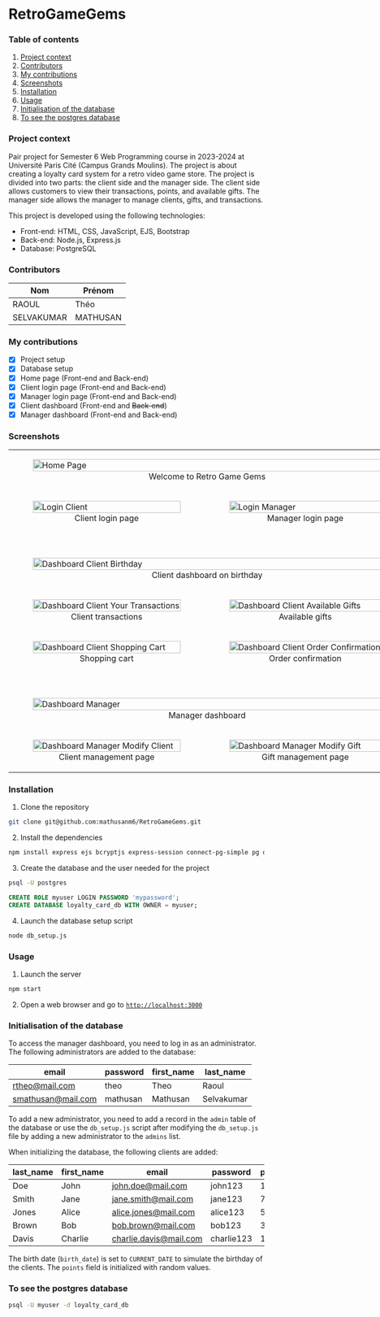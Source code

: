 # RetroGameGems

### Table of contents

1. [Project context](#project-context)
2. [Contributors](#contributors)
3. [My contributions](#my-contributions)
4. [Screenshots](#screenshots)
5. [Installation](#installation)
6. [Usage](#usage)
7. [Initialisation of the database](#initialisation-of-the-database)
8. [To see the postgres database](#to-see-the-postgres-database)

### Project context

Pair project for Semester 6 Web Programming course in 2023-2024 at Université Paris Cité (Campus Grands Moulins). The project is about creating a loyalty card system for a retro video game store. The project is divided into two parts: the client side and the manager side. The client side allows customers to view their transactions, points, and available gifts. The manager side allows the manager to manage clients, gifts, and transactions.

This project is developed using the following technologies:

- Front-end: HTML, CSS, JavaScript, EJS, Bootstrap
- Back-end: Node.js, Express.js
- Database: PostgreSQL

### Contributors

| Nom        | Prénom   |
| ---------- | -------- |
| RAOUL      | Théo     |
| SELVAKUMAR | MATHUSAN |

### My contributions

- [x] Project setup
- [x] Database setup
- [x] Home page (Front-end and Back-end)
- [x] Client login page (Front-end and Back-end)
- [x] Manager login page (Front-end and Back-end)
- [x] Client dashboard (Front-end and ~~Back-end~~)
- [x] Manager dashboard (Front-end and Back-end)

### Screenshots

<table align="center" style="width:1200px; table-layout: fixed;">
  <tr>
    <td colspan="4">
      <figure>
        <img src="resources/images/screenshots/home-page.jpeg" alt="Home Page" width="100%"/>
        <figcaption align="center">Welcome to Retro Game Gems</figcaption>
      </figure>
    </td>
  </tr>
  <tr>
    <td colspan="2">
      <figure>
        <img src="resources/images/screenshots/login-client.jpeg" alt="Login Client" width="100%"/>
        <figcaption align="center">Client login page</figcaption>
      </figure>
    </td>
    <td colspan="2">
      <figure>
        <img src="resources/images/screenshots/login-manager.jpeg" alt="Login Manager" width="100%"/>
        <figcaption align="center">Manager login page</figcaption>
      </figure>
    </td>
  </tr>
  <tr><td colspan="4" style="height: 30px;"></td></tr> <!-- Spacer Row -->
  <tr>
    <td colspan="4">
      <figure>
        <img src="resources/images/screenshots/dashboard-client-birthday.jpeg" alt="Dashboard Client Birthday" width="100%"/>
        <figcaption align="center">Client dashboard on birthday</figcaption>
      </figure>
    </td>
  </tr>
  <tr>
    <td colspan="2">
      <figure>
        <img src="resources/images/screenshots/dashboard-client-your-transactions.jpeg" alt="Dashboard Client Your Transactions" width="100%"/>
        <figcaption align="center">Client transactions</figcaption>
      </figure>
    </td>
    <td colspan="2">
      <figure>
        <img src="resources/images/screenshots/dashboard-client-available-gifts.jpeg" alt="Dashboard Client Available Gifts" width="100%"/>
        <figcaption align="center">Available gifts</figcaption>
      </figure>
    </td>
  </tr>
  <tr>
    <td colspan="2">
      <figure>
        <img src="resources/images/screenshots/dashboard-client-shopping-cart.png" alt="Dashboard Client Shopping Cart" width="100%"/>
        <figcaption align="center">Shopping cart</figcaption>
      </figure>
    </td>
    <td colspan="2">
      <figure>
        <img src="resources/images/screenshots/dashboard-client-order-confirmation.jpeg" alt="Dashboard Client Order Confirmation" width="100%"/>
        <figcaption align="center">Order confirmation</figcaption>
      </figure>
    </td>
  </tr>
  <tr><td colspan="4" style="height: 30px;"></td></tr> <!-- Spacer Row -->
  <tr>
    <td colspan="4">
      <figure>
        <img src="resources/images/screenshots/dashboard-manager.png" alt="Dashboard Manager" width="100%"/>
        <figcaption align="center">Manager dashboard</figcaption>
      </figure>
    </td>
  </tr>
  <tr>
    <td colspan="2">
      <figure>
        <img src="resources/images/screenshots/dashboard-manager-modify-client.png" alt="Dashboard Manager Modify Client" width="100%"/>
        <figcaption align="center">Client management page</figcaption>
      </figure>
    </td>
    <td colspan="2">
      <figure>
        <img src="resources/images/screenshots/dashboard-manager-modify-gift.png" alt="Dashboard Manager Modify Gift" width="100%"/>
        <figcaption align="center">Gift management page</figcaption>
      </figure>
    </td>
  </tr>
</table>

### Installation

1. Clone the repository

```bash
git clone git@github.com:mathusanm6/RetroGameGems.git
```

2. Install the dependencies

```bash
npm install express ejs bcryptjs express-session connect-pg-simple pg dotenv http-status-codes multer sharp csv-parser
```

3. Create the database and the user needed for the project

```bash
psql -U postgres
```

```sql
CREATE ROLE myuser LOGIN PASSWORD 'mypassword';
CREATE DATABASE loyalty_card_db WITH OWNER = myuser;
```

4. Launch the database setup script

```bash
node db_setup.js
```

### Usage

1. Launch the server

```bash
npm start
```

2. Open a web browser and go to [`http://localhost:3000`](http://localhost:3000)

### Initialisation of the database

To access the manager dashboard, you need to log in as an administrator. The following administrators are added to the database:

| email              | password | first_name | last_name  |
| ------------------ | -------- | ---------- | ---------- |
| rtheo@mail.com     | theo     | Theo       | Raoul      |
| smathusan@mail.com | mathusan | Mathusan   | Selvakumar |

To add a new administrator, you need to add a record in the `admin` table of the database or use the `db_setup.js` script after modifying the `db_setup.js` file by adding a new administrator to the `admins` list.

When initializing the database, the following clients are added:

| last_name | first_name | email                  | password   | points | birth_date   |
| --------- | ---------- | ---------------------- | ---------- | ------ | ------------ |
| Doe       | John       | john.doe@mail.com      | john123    | 1210   | CURRENT_DATE |
| Smith     | Jane       | jane.smith@mail.com    | jane123    | 750    | CURRENT_DATE |
| Jones     | Alice      | alice.jones@mail.com   | alice123   | 500    | CURRENT_DATE |
| Brown     | Bob        | bob.brown@mail.com     | bob123     | 3140   | CURRENT_DATE |
| Davis     | Charlie    | charlie.davis@mail.com | charlie123 | 1050   | CURRENT_DATE |

The birth date (`birth_date`) is set to `CURRENT_DATE` to simulate the birthday of the clients. The `points` field is initialized with random values.

### To see the postgres database

```bash
psql -U myuser -d loyalty_card_db
```
